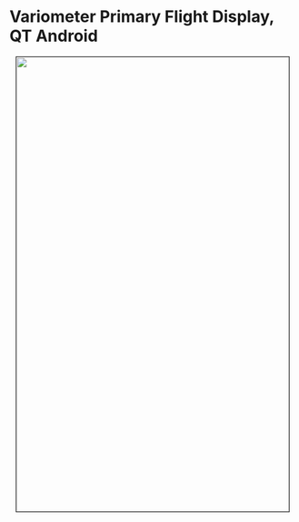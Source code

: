# Variometer Primary Flight Display, QT Android

<p align="center"><a href="https://github.com/takyonxxx/Variometer-Primary-Flight-Display/blob/master/variometer.png">
		<img src="https://github.com/takyonxxx/Variometer-Primary-Flight-Display/blob/master/variometer.png" 
		name="Image3" align="bottom" width="480" height="800" border="1"></a></p>
